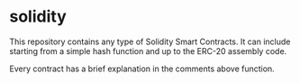 # solidity
This repository contains any type of Solidity Smart Contracts. It can include starting from a simple hash function and up to the ERC-20 assembly code.

Every contract has a brief explanation in the comments above function.
